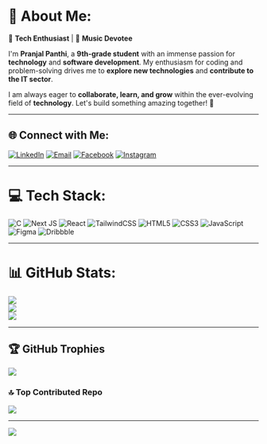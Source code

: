 # 💫 About Me:  
🚀 **Tech Enthusiast** | 🎵 **Music Devotee**  

I'm **Pranjal Panthi**, a **9th-grade student** with an immense passion for **technology** and **software development**. My enthusiasm for coding and problem-solving drives me to **explore new technologies** and **contribute to the IT sector**.  

I am always eager to **collaborate, learn, and grow** within the ever-evolving field of **technology**. Let's build something amazing together! 🚀  

---

## 🌐 Connect with Me:  
[![LinkedIn](https://img.shields.io/badge/LinkedIn-%230077B5.svg?logo=linkedin&logoColor=white)](https://linkedin.com/in/pranja7l) 
[![Email](https://img.shields.io/badge/Email-D14836?logo=gmail&logoColor=white)](mailto:devpranjalpanthi707@gmail.com) 
[![Facebook](https://img.shields.io/badge/Facebook-%231877F2.svg?logo=Facebook&logoColor=white)](https://facebook.com/pranja7l) 
[![Instagram](https://img.shields.io/badge/Instagram-%23E4405F.svg?logo=Instagram&logoColor=white)](https://instagram.com/lx_pranja7l)  

---

# 💻 Tech Stack:  
![C](https://img.shields.io/badge/c-%2300599C.svg?style=for-the-badge&logo=c&logoColor=white) 
![Next JS](https://img.shields.io/badge/Next-black?style=for-the-badge&logo=next.js&logoColor=white) 
![React](https://img.shields.io/badge/react-%2320232a.svg?style=for-the-badge&logo=react&logoColor=%2361DAFB) 
![TailwindCSS](https://img.shields.io/badge/tailwindcss-%2338B2AC.svg?style=for-the-badge&logo=tailwind-css&logoColor=white) 
![HTML5](https://img.shields.io/badge/html5-%23E34F26.svg?style=for-the-badge&logo=html5&logoColor=white) 
![CSS3](https://img.shields.io/badge/css3-%231572B6.svg?style=for-the-badge&logo=css3&logoColor=white) 
![JavaScript](https://img.shields.io/badge/javascript-%23323330.svg?style=for-the-badge&logo=javascript&logoColor=%23F7DF1E) 
![Figma](https://img.shields.io/badge/figma-%23F24E1E.svg?style=for-the-badge&logo=figma&logoColor=white) 
![Dribbble](https://img.shields.io/badge/Dribbble-EA4C89?style=for-the-badge&logo=dribbble&logoColor=white)  

---

# 📊 GitHub Stats:  
![](https://github-readme-stats.vercel.app/api?username=ghPranja7l&theme=dark&hide_border=false&include_all_commits=false&count_private=false)  
![](https://github-readme-streak-stats.herokuapp.com/?user=ghPranja7l&theme=dark&hide_border=false)  
![](https://github-readme-stats.vercel.app/api/top-langs/?username=ghPranja7l&theme=dark&hide_border=false&include_all_commits=false&count_private=false&layout=compact)  

---

## 🏆 GitHub Trophies  
![](https://github-profile-trophy.vercel.app/?username=ghPranja7l&theme=onedark&no-frame=true&no-bg=false&margin-w=4)  

### 🔝 Top Contributed Repo  
![](https://github-contributor-stats.vercel.app/api?username=ghPranja7l&limit=5&theme=dark&combine_all_yearly_contributions=true)  

---

[![](https://visitcount.itsvg.in/api?id=ghPranja7l&icon=0&color=12)](https://visitcount.itsvg.in)  
